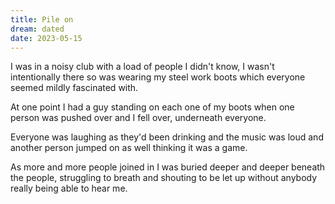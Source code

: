 ```yaml
---
title: Pile on
dream: dated
date: 2023-05-15
---
```


I was in a noisy club with a load of people I didn't know, I wasn't intentionally there so was wearing my steel work boots which everyone seemed mildly fascinated with.

At one point I had a guy standing on each one of my boots when one person was pushed over and I fell over, underneath everyone.

Everyone was laughing as they'd been drinking and the music was loud and another person jumped on as well thinking it was a game.

As more and more people joined in I was buried deeper and deeper beneath the people, struggling to breath and shouting to be let up without anybody really being able to hear me.